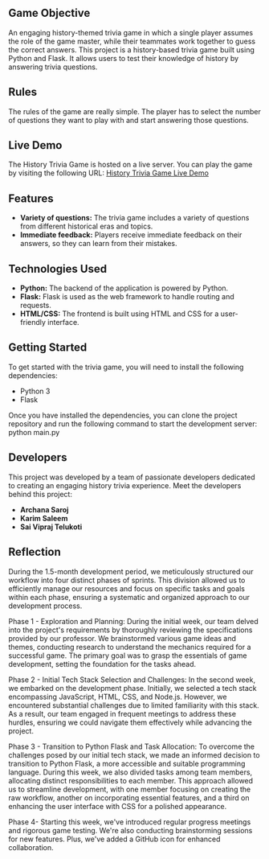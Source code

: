 ## Game Objective

An engaging history-themed trivia game in which a single player assumes the role of the game master, while their teammates work together to guess the correct answers. This project is a history-based trivia game built using Python and Flask. It allows users to test their knowledge of history by answering trivia questions.

## Rules

The rules of the game are really simple. The player has to select the number of questions they want to play with and start answering those questions.
## Live Demo

The History Trivia Game is hosted on a live server. You can play the game by visiting the following URL:
[History Trivia Game Live Demo](https://cpsc8710.onrender.com/)

## Features

* **Variety of questions:** The trivia game includes a variety of questions from different historical eras and topics.
* **Immediate feedback:** Players receive immediate feedback on their answers, so they can learn from their mistakes.
  
## Technologies Used

- **Python:** The backend of the application is powered by Python.
- **Flask:** Flask is used as the web framework to handle routing and requests.
- **HTML/CSS:** The frontend is built using HTML and CSS for a user-friendly interface.

## Getting Started

To get started with the trivia game, you will need to install the following dependencies:

* Python 3
* Flask

Once you have installed the dependencies, you can clone the project repository and run the following command to start the development server: python main.py

## Developers

This project was developed by a team of passionate developers dedicated to creating an engaging history trivia experience. Meet the developers behind this project:

- **Archana Saroj**
- **Karim Saleem**
- **Sai Vipraj Telukoti**

## Reflection

During the 1.5-month development period, we meticulously structured our workflow into four distinct phases of sprints. This division allowed us to efficiently manage our resources and focus on specific tasks and goals within each phase, ensuring a systematic and organized approach to our development process.

Phase 1 - Exploration and Planning:
During the initial week, our team delved into the project's requirements by thoroughly reviewing the specifications provided by our professor. We brainstormed various game ideas and themes, conducting research to understand the mechanics required for a successful game. The primary goal was to grasp the essentials of game development, setting the foundation for the tasks ahead.

Phase 2 - Initial Tech Stack Selection and Challenges:
In the second week, we embarked on the development phase. Initially, we selected a tech stack encompassing JavaScript, HTML, CSS, and Node.js. However, we encountered substantial challenges due to limited familiarity with this stack. As a result, our team engaged in frequent meetings to address these hurdles, ensuring we could navigate them effectively while advancing the project.

Phase 3 - Transition to Python Flask and Task Allocation:
To overcome the challenges posed by our initial tech stack, we made an informed decision to transition to Python Flask, a more accessible and suitable programming language. During this week, we also divided tasks among team members, allocating distinct responsibilities to each member. This approach allowed us to streamline development, with one member focusing on creating the raw workflow, another on incorporating essential features, and a third on enhancing the user interface with CSS for a polished appearance.

Phase 4- 
Starting this week, we've introduced regular progress meetings and rigorous game testing. We're also conducting brainstorming sessions for new features. Plus, we've added a GitHub icon for enhanced collaboration.
